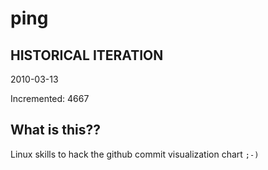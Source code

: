 # ping

## HISTORICAL ITERATION
2010-03-13

Incremented: 4667

## What is this?? 
Linux skills to hack the github commit visualization chart `;-)`
